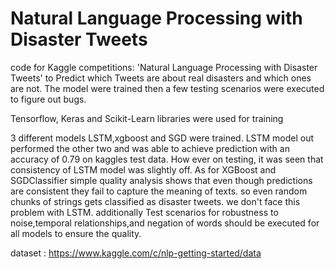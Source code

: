 # Natural Language Processing with Disaster Tweets
code for Kaggle competitions: 'Natural Language Processing with Disaster Tweets' to Predict which Tweets are about real disasters and which ones are not. The model were trained then a few testing scenarios were executed to figure out bugs.

Tensorflow, Keras and Scikit-Learn libraries were used for training

3 different models LSTM,xgboost and SGD were trained. LSTM model out performed the other two and was able to achieve prediction with an accuracy of 0.79 on kaggles test data. How ever on testing, it was seen that consistency of LSTM model was slightly off. As for XGBoost and SGDClassifier simple quality analysis shows that even though predictions are consistent they fail to capture the meaning of texts. so even random chunks of strings gets classified as disaster tweets. we don't face this problem with LSTM. additionally Test scenarios for robustness to noise,temporal relationships,and negation of words should be executed for all models to ensure the quality.

dataset : https://www.kaggle.com/c/nlp-getting-started/data

